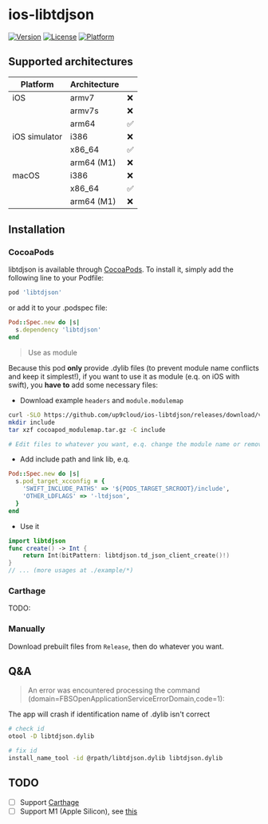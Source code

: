 # ios-libtdjson

[![Version](https://img.shields.io/cocoapods/v/libtdjson.svg?style=flat)](https://cocoapods.org/pods/libtdjson)
[![License](https://img.shields.io/cocoapods/l/libtdjson.svg?style=flat)](https://cocoapods.org/pods/libtdjson)
[![Platform](https://img.shields.io/cocoapods/p/libtdjson.svg?style=flat)](https://cocoapods.org/pods/libtdjson)

## Supported architectures

| Platform      | Architecture |     |
| ------------- | ------------ | --- |
| iOS           | armv7        | ❌   |
|               | armv7s       | ❌   |
|               | arm64        | ✅   |
| iOS simulator | i386         | ❌   |
|               | x86_64       | ✅   |
|               | arm64 (M1)   | ❌   |
| macOS         | i386         | ❌   |
|               | x86_64       | ✅   |
|               | arm64 (M1)   | ❌   |

## Installation

### CocoaPods

libtdjson is available through [CocoaPods](https://cocoapods.org). To install it, simply add the following line to your Podfile:

```ruby
pod 'libtdjson'
```

or add it to your .podspec file:

```ruby
Pod::Spec.new do |s|
  s.dependency 'libtdjson'
end
```

> Use as module

Because this pod **only** provide .dylib files (to prevent module name conflicts and keep it simplest!), if you want to use it as module (e.q. on iOS with swift), you **have to** add some necessary files:

- Download example `headers` and `module.modulemap`

```bash
curl -SLO https://github.com/up9cloud/ios-libtdjson/releases/download/v0.2.0/cocoapod_modulemap.tar.gz
mkdir include
tar xzf cocoapod_modulemap.tar.gz -C include

# Edit files to whatever you want, e.q. change the module name or remove export symbols you don't need
```

- Add include path and link lib, e.q.

```ruby
Pod::Spec.new do |s|
  s.pod_target_xcconfig = {
    'SWIFT_INCLUDE_PATHS' => '${PODS_TARGET_SRCROOT}/include',
    'OTHER_LDFLAGS' => '-ltdjson',
  }
end
```

- Use it

```swift
import libtdjson
func create() -> Int {
    return Int(bitPattern: libtdjson.td_json_client_create()!)
}
// ... (more usages at ./example/*)
```

### Carthage

TODO:

### Manually

Download prebuilt files from `Release`, then do whatever you want.

## Q&A

> An error was encountered processing the command (domain=FBSOpenApplicationServiceErrorDomain,code=1):

The app will crash if identification name of .dylib isn't correct

```bash
# check id
otool -D libtdjson.dylib

# fix id
install_name_tool -id @rpath/libtdjson.dylib libtdjson.dylib
```

## TODO

- [ ] Support [Carthage](https://github.com/Carthage/Carthage/blob/master/Documentation/Artifacts.md#cartfile)
- [ ] Support M1 (Apple Silicon), see [this](https://github.com/tdlib/td/pull/1620)
